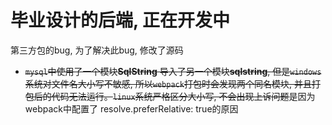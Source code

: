 # 毕业设计的后端, 正在开发中
第三方包的bug, 为了解决此bug, 修改了源码
* ~~`mysql`中使用了一个模块**SqlString** 导入了另一个模块**sqlstring**, 但是`windows`系统对文件名大小写不敏感, 所以`webpack`打包时会发现两个同名模块, 并且打包后的代码无法运行。`linux`系统严格区分大小写, 不会出现上诉问题~~是因为webpack中配置了 resolve.preferRelative: true的原因